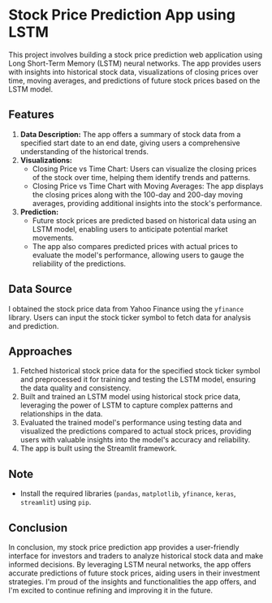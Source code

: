 # Stock Price Prediction App using LSTM

This project involves building a stock price prediction web application using Long Short-Term Memory (LSTM) neural networks. The app provides users with insights into historical stock data, visualizations of closing prices over time, moving averages, and predictions of future stock prices based on the LSTM model.

## Features

1. **Data Description:** The app offers a summary of stock data from a specified start date to an end date, giving users a comprehensive understanding of the historical trends.
2. **Visualizations:**
   - Closing Price vs Time Chart: Users can visualize the closing prices of the stock over time, helping them identify trends and patterns.
   - Closing Price vs Time Chart with Moving Averages: The app displays the closing prices along with the 100-day and 200-day moving averages, providing additional insights into the stock's performance.
3. **Prediction:**
   - Future stock prices are predicted based on historical data using an LSTM model, enabling users to anticipate potential market movements.
   - The app also compares predicted prices with actual prices to evaluate the model's performance, allowing users to gauge the reliability of the predictions.

## Data Source

I obtained the stock price data from Yahoo Finance using the `yfinance` library. Users can input the stock ticker symbol to fetch data for analysis and prediction.

## Approaches

1. Fetched historical stock price data for the specified stock ticker symbol and preprocessed it for training and testing the LSTM model, ensuring the data quality and consistency.
2. Built and trained an LSTM model using historical stock price data, leveraging the power of LSTM to capture complex patterns and relationships in the data.
3. Evaluated the trained model's performance using testing data and visualized the predictions compared to actual stock prices, providing users with valuable insights into the model's accuracy and reliability.
4. The app is built using the Streamlit framework.
   
## Note

- Install the required libraries (`pandas`, `matplotlib`, `yfinance`, `keras`, `streamlit`) using `pip`.

## Conclusion

In conclusion, my stock price prediction app provides a user-friendly interface for investors and traders to analyze historical stock data and make informed decisions. By leveraging LSTM neural networks, the app offers accurate predictions of future stock prices, aiding users in their investment strategies. I'm proud of the insights and functionalities the app offers, and I'm excited to continue refining and improving it in the future.
